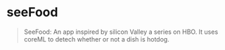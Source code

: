 # seeFood

> SeeFood: An app inspired by silicon Valley a series on HBO. It uses coreML to detech whether or not a dish is hotdog. 
